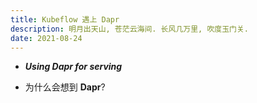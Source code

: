 ```yaml
---
title: Kubeflow 遇上 Dapr
description: 明月出天山, 苍茫云海间. 长风几万里, 吹度玉门关.
date: 2021-08-24
---
```


* ***Using Dapr for serving***

* 为什么会想到 **Dapr**?
